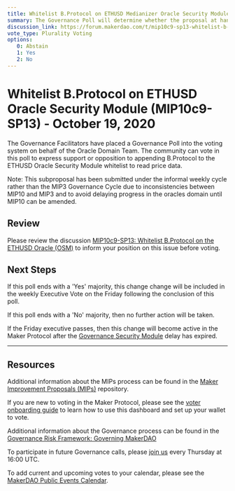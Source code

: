```yaml
---
title: Whitelist B.Protocol on ETHUSD Medianizer Oracle Security Module (MIP10c9-SP13) - October 19, 2020
summary: The Governance Poll will determine whether the proposal at hand will proceed to an Executive Vote. 
discussion_link: https://forum.makerdao.com/t/mip10c9-sp13-whitelist-b-protocol-contract-on-ethusd-oracle-osm/4621
vote_type: Plurality Voting
options:
   0: Abstain
   1: Yes
   2: No
---
```

# Whitelist B.Protocol on ETHUSD Oracle Security Module (MIP10c9-SP13) - October 19, 2020

The Governance Facilitators have placed a Governance Poll into the voting system on behalf of the Oracle Domain Team. The community can vote in this poll to express support or opposition to appending B.Protocol to the ETHUSD Oracle Security Module whitelist to read price data.

Note: This subproposal has been submitted under the informal weekly cycle rather than the MIP3 Governance Cycle due to inconsistencies between MIP10 and MIP3 and to avoid delaying progress in the oracles domain until MIP10 can be amended.

## Review

Please review the discussion [MIP10c9-SP13: Whitelist B.Protocol on the ETHUSD Oracle (OSM)](https://forum.makerdao.com/t/mip10c9-sp13-whitelist-b-protocol-contract-on-ethusd-oracle-osm/4621) to inform your position on this issue before voting.

## Next Steps

If this poll ends with a 'Yes' majority, this change change will be included in the weekly Executive Vote on the Friday following the conclusion of this poll.

If this poll ends with a 'No' majority, then no further action will be taken.

If the Friday executive passes, then this change will become active in the Maker Protocol after the [Governance Security Module](https://forum.makerdao.com/tag/govsec-module) delay has expired.

---

## Resources

Additional information about the MIPs process can be found in the [Maker Improvement Proposals (MIPs)](https://github.com/makerdao/mips) repository.

If you are new to voting in the Maker Protocol, please see the [voter onboarding guide](https://community-development.makerdao.com/onboarding/voter-onboarding) to learn how to use this dashboard and set up your wallet to vote.

Additional information about the Governance process can be found in the [Governance Risk Framework: Governing MakerDAO](https://community-development.makerdao.com/governance/governance-risk-framework)

To participate in future Governance calls, please [join us](https://community-development.makerdao.com/governance/governance-and-risk-meetings) every Thursday at 16:00 UTC.

To add current and upcoming votes to your calendar, please see the [MakerDAO Public Events Calendar](https://calendar.google.com/calendar/embed?src=makerdao.com_3efhm2ghipksegl009ktniomdk%40group.calendar.google.com&ctz=America%2FLos_Angeles).
